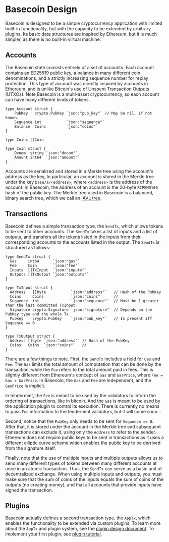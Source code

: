 # Basecoin Design

Basecoin is designed to be a simple cryptocurrency application with limited built-in functionality,
but with the capacity to be extended by arbitrary plugins.
Its basic data structures are inspired by Ethereum, but it is much simpler, as there is no built-in virtual machine.

## Accounts

The Basecoin state consists entirely of a set of accounts.
Each account contains an ED25519 public key,
a balance in many different coin denominations,
and a strictly increasing sequence number for replay protection.
This type of account was directly inspired by accounts in Ethereum,
and is unlike Bitcoin's use of Unspent Transaction Outputs (UTXOs).
Note Basecoin is a multi-asset cryptocurrency, so each account can have many different kinds of tokens.

```
type Account struct {
	PubKey   crypto.PubKey `json:"pub_key"` // May be nil, if not known.
	Sequence int           `json:"sequence"`
	Balance  Coins         `json:"coins"`
}

type Coins []Coin

type Coin struct {
	Denom  string `json:"denom"`
	Amount int64  `json:"amount"`
}
```

Accounts are serialized and stored in a Merkle tree using the account's address as the key,
In particular, an account is stored in the Merkle tree under the key `base/a/<address>`,
where `<address>` is the address of the account.
In Basecoin, the address of an account is the 20-byte `RIPEMD160` hash of the public key.
The Merkle tree used in Basecoin is a balanced, binary search tree, which we call an [IAVL tree](https://github.com/tendermint/go-merkle).

## Transactions

Basecoin defines a simple transaction type, the `SendTx`, which allows tokens to be sent to other accounts.
The `SendTx` takes a list of inputs and a list of outputs,
and transfers all the tokens listed in the inputs from their corresponding accounts to the accounts listed in the output.
The `SendTx` is structured as follows:

```
type SendTx struct {
  Gas     int64      `json:"gas"`
  Fee     Coin       `json:"fee"`
  Inputs  []TxInput  `json:"inputs"`
  Outputs []TxOutput `json:"outputs"`
}

type TxInput struct {
  Address   []byte           `json:"address"`   // Hash of the PubKey
  Coins     Coins            `json:"coins"`     //
  Sequence  int              `json:"sequence"`  // Must be 1 greater than the last committed TxInput
  Signature crypto.Signature `json:"signature"` // Depends on the PubKey type and the whole Tx
  PubKey    crypto.PubKey    `json:"pub_key"`   // Is present iff Sequence == 0
}

type TxOutput struct {
  Address []byte `json:"address"` // Hash of the PubKey
  Coins   Coins  `json:"coins"`   //
}
```

There are a few things to note. First, the `SendTx` includes a field for `Gas` and `Fee`.
The `Gas` limits the total amount of computation that can be done by the transaction,
while the `Fee` refers to the total amount paid in fees.
This is slightly different from Ethereum's concept of `Gas` and `GasPrice`,
where `Fee = Gas x GasPrice`. In Basecoin, the `Gas` and `Fee` are independent,
and the `GasPrice` is implicit.

In tendermint, the `Fee` is meant to be used by the validators to inform the ordering of transactions, like in bitcoin.  And the `Gas` is meant to be used by the application plugin to control its execution.  There is currently no means to pass `Fee` information to the tendermint validators, but it will come soon...

Second, notice that the `PubKey` only needs to be sent for `Sequence == 0`.
After that, it is stored under the account in the Merkle tree and subsequent transactions can exclude it,
using only the `Address` to refer to the sender. Ethereum does not require public keys to be sent in transactions
as it uses a different elliptic curve scheme which enables the public key to be derrived from the signature itself.

Finally, note that the use of multiple inputs and multiple outputs allows us to send many different types of tokens between many different accounts
at once in an atomic transaction. Thus, the `SendTx` can serve as a basic unit of decentralized exchange. When using multiple inputs and outputs, you must make sure that the sum of coins of the inputs equals the sum of coins of the outputs (no creating money), and that all accounts that provide inputs have signed the transaction.

## Plugins

Basecoin actually defines a second transaction type, the `AppTx`,
which enables the functionality to be extended via custom plugins.
To learn more about the `AppTx` and plugin system, see the [plugin design document](plugin-design.md).
To implement your first plugin, see [plugin tutorial](example-plugin.md).
